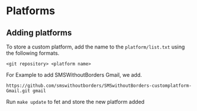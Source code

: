 # Platforms

## Adding platforms
To store a custom platform, add the name to the `platform/list.txt` using the following formats.

`<git repository> <platform name>`

For Example to add SMSWithoutBorders Gmail, we add.

`https://github.com/smswithoutborders/SMSwithoutBorders-customplatform-Gmail.git gmail`

Run `make update` to fet and store the new platform added
